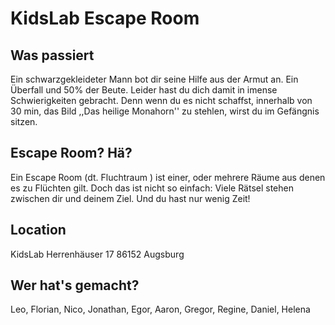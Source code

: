 # KidsLab Escape Room

## Was passiert
 Ein schwarzgekleideter Mann bot dir seine Hilfe aus der Armut an. Ein Überfall und 50% der Beute.
 Leider hast du dich damit in imense Schwierigkeiten gebracht. Denn wenn du es nicht schaffst, innerhalb von 30 min,
 das Bild ,,Das heilige Monahorn'' zu stehlen, wirst du im Gefängnis sitzen.


## Escape Room? Hä?

Ein Escape Room (dt. Fluchtraum ) ist einer, oder mehrere Räume aus denen es zu Flüchten gilt.
Doch das ist nicht so einfach: Viele Rätsel stehen zwischen dir und deinem Ziel. Und du hast nur wenig Zeit!
 
## Location
KidsLab Herrenhäuser 17 86152 Augsburg

## Wer hat's gemacht?
Leo,
Florian,
Nico,
Jonathan,
Egor,
Aaron,
Gregor,
Regine,
Daniel,
Helena
